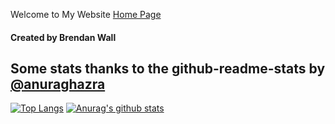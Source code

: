 Welcome to My Website
<a href="https://BrendanSD3.github.io/">Home Page</a>
#### Created by Brendan Wall

## Some stats thanks to the github-readme-stats by <a href="https://github.com/anuraghazra">@anuraghazra</a>



[![Top Langs](https://github-readme-stats.vercel.app/api/top-langs/?username=BrendanSD3&layout=compact&hide=jupyter%20notebook)](https://github.com/anuraghazra/github-readme-stats)
[![Anurag's github stats](https://github-readme-stats.vercel.app/api?username=BrendanSD3)](https://github.com/anuraghazra/github-readme-stats)
